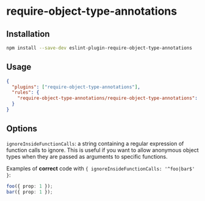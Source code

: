 # require-object-type-annotations

## Installation

```sh
npm install --save-dev eslint-plugin-require-object-type-annotations
```

## Usage

```json
{
  "plugins": ["require-object-type-annotations"],
  "rules": {
    "require-object-type-annotations/require-object-type-annotations": "error"
  }
}
```

## Options

`ignoreInsideFunctionCalls`: a string containing a regular expression of function calls to ignore. This is useful if you want to allow anonymous object types when they are passed as arguments to specific functions.

Examples of **correct** code with `{ ignoreInsideFunctionCalls: '^foo|bar$' }`:

```ts
foo({ prop: 1 });
bar({ prop: 1 });
```
